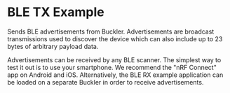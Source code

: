 BLE TX Example
==============

Sends BLE advertisements from Buckler. Advertisements are broadcast
transmissions used to discover the device which can also include up to 23 bytes
of arbitrary payload data.

Advertisements can be received by any BLE scanner. The simplest way to test it
out is to use your smartphone. We recommend the "nRF Connect" app on Android
and iOS. Alternatively, the BLE RX example application can be loaded on a
separate Buckler in order to receive advertisements.

